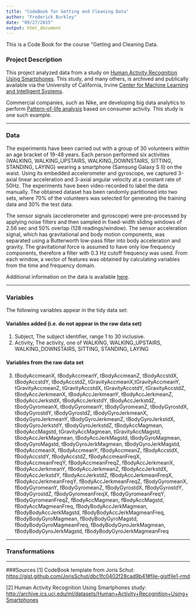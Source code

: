 ```yaml
---
title: "CodeBook for Getting and Cleaning Data"
author: "Frederick Burkley"
date: "09/27/2015"
output: html_document
---
```


This is a Code Book for the course "Getting and Cleaning Data.


### Project Description
This project analyzed data from a study on [Human Activity Recognition Using Smartphones](http://archive.ics.uci.edu/ml/datasets/Human+Activity+Recognition+Using+Smartphones).  This study, and many others, is archived and publically available via the University of California, Irvine [Center for Machine Learning and Intelligent Systems](http://cml.ics.uci.edu/).

Commercial companies, such as Nike, are developing big data analytics to perform [Pattern-of-life analysis](https://en.wikipedia.org/wiki/Pattern-of-life_analysis) based on consumer activity.  This study is one such example.

***

### Data

The experiments have been carried out with a group of 30 volunteers within an age bracket of 19-48 years. Each person performed six activities (WALKING, WALKING_UPSTAIRS, WALKING_DOWNSTAIRS, SITTING, STANDING, LAYING) wearing a smartphone (Samsung Galaxy S II) on the waist. Using its embedded accelerometer and gyroscope, we captured 3-axial linear acceleration and 3-axial angular velocity at a constant rate of 50Hz. The experiments have been video-recorded to label the data manually. The obtained dataset has been randomly partitioned into two sets, where 70% of the volunteers was selected for generating the training data and 30% the test data.

The sensor signals (accelerometer and gyroscope) were pre-processed by applying noise filters and then sampled in fixed-width sliding windows of 2.56 sec and 50% overlap (128 readings/window). The sensor acceleration signal, which has gravitational and body motion components, was separated using a Butterworth low-pass filter into body acceleration and gravity. The gravitational force is assumed to have only low frequency components, therefore a filter with 0.3 Hz cutoff frequency was used. From each window, a vector of features was obtained by calculating variables from the time and frequency domain.

Additional information on the data is available [here](http://archive.ics.uci.edu/ml/machine-learning-databases/00240/UCI%20HAR%20Dataset.names).

***

### Variables

The following variables appear in the tidy data set:

#### Variables added (i.e. do not appear in the raw data set)

1. Subject, The subject identifier, range 1 to 30 inclusive.
2. Activity, The activity, one of WALKING, WALKING_UPSTAIRS, WALKING_DOWNSTAIRS, SITTING, STANDING, LAYING

#### Variables from the raw data set

3. tBodyAccmeanX, tBodyAccmeanY, tBodyAccmeanZ, tBodyAccstdX, tBodyAccstdY, tBodyAccstdZ, tGravityAccmeanX,tGravityAccmeanY, tGravityAccmeanZ, tGravityAccstdX, tGravityAccstdY, tGravityAccstdZ, tBodyAccJerkmeanX, tBodyAccJerkmeanY, tBodyAccJerkmeanZ, tBodyAccJerkstdX, tBodyAccJerkstdY, tBodyAccJerkstdZ, tBodyGyromeanX, tBodyGyromeanY, tBodyGyromeanZ, tBodyGyrostdX, tBodyGyrostdY, tBodyGyrostdZ, tBodyGyroJerkmeanX, tBodyGyroJerkmeanY, tBodyGyroJerkmeanZ, tBodyGyroJerkstdX, tBodyGyroJerkstdY, tBodyGyroJerkstdZ, tBodyAccMagmean, tBodyAccMagstd, tGravityAccMagmean, tGravityAccMagstd, tBodyAccJerkMagmean, tBodyAccJerkMagstd, tBodyGyroMagmean, tBodyGyroMagstd, tBodyGyroJerkMagmean, tBodyGyroJerkMagstd, fBodyAccmeanX, fBodyAccmeanY, fBodyAccmeanZ, fBodyAccstdX, fBodyAccstdY, fBodyAccstdZ, fBodyAccmeanFreqX, fBodyAccmeanFreqY, fBodyAccmeanFreqZ, fBodyAccJerkmeanX, fBodyAccJerkmeanY, fBodyAccJerkmeanZ, fBodyAccJerkstdX, fBodyAccJerkstdY, fBodyAccJerkstdZ, fBodyAccJerkmeanFreqX, fBodyAccJerkmeanFreqY, fBodyAccJerkmeanFreqZ, fBodyGyromeanX, fBodyGyromeanY, fBodyGyromeanZ, fBodyGyrostdX, fBodyGyrostdY, fBodyGyrostdZ, fBodyGyromeanFreqX, fBodyGyromeanFreqY, fBodyGyromeanFreqZ, fBodyAccMagmean, fBodyAccMagstd, fBodyAccMagmeanFreq, fBodyBodyAccJerkMagmean, fBodyBodyAccJerkMagstd, fBodyBodyAccJerkMagmeanFreq, fBodyBodyGyroMagmean, fBodyBodyGyroMagstd, fBodyBodyGyroMagmeanFreq, fBodyBodyGyroJerkMagmean, fBodyBodyGyroJerkMagstd, fBodyBodyGyroJerkMagmeanFreq

***

### Transformations


***

###Sources
[1] CodeBook template from Joris Schut: https://gist.github.com/JorisSchut/dbc1fc0402f28cad9b41#file-gistfile1-rmd

[2] Human Activity Recognition Using Smartphones study: http://archive.ics.uci.edu/ml/datasets/Human+Activity+Recognition+Using+Smartphones



